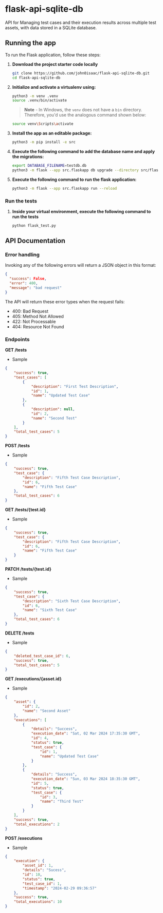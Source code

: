 # flask-api-sqlite-db
API for Managing test cases and their execution results across multiple test assets, with data stored in a SQLite database.

## Running the app

To run the Flask application, follow these steps:

1. **Download the project starter code locally**

    ```bash
    git clone https://github.com/john0isaac/flask-api-sqlite-db.git
    cd flask-api-sqlite-db
    ```

1. **Initialize and activate a virtualenv using:**

    ```bash
    python3 -m venv .venv
    source .venv/bin/activate
    ```

    >**Note** - In Windows, the `venv` does not have a `bin` directory. Therefore, you'd use the analogous command shown below:

    ```bash
    source venv\Scripts\activate
    ```

1. **Install the app as an editable package:**

    ```bash
    python3 -m pip install -e src
    ```

1. **Execute the following command to add the database name and apply the migrations:**

    ```bash
    export DATABASE_FILENAME=testdb.db
    python3 -m flask --app src.flaskapp db upgrade --directory src/flaskapp/migrations
    ```

1. **Execute the following command to run the flask application:**

    ```bash
    python3 -m flask --app src.flaskapp run --reload
    ```

### Run the tests

1. **Inside your virtual environment, execute the following command to run the tests**

    ```bash
    python flask_test.py
    ```

## API Documentation

### Error handling

Invoking any of the following errors will return a JSON object in this format:

```JSON
{
  "success": False,
  "error": 400,
  "message": "bad request"
}
```

The API will return these error types when the request fails:

- 400: Bad Request
- 405: Method Not Allowed
- 422: Not Processable
- 404: Resource Not Found

### Endpoints

**GET /tests**

- Sample

```JSON
{
    "success": true,
    "test_cases": [
        {
            "description": "First Test Description",
            "id": 1,
            "name": "Updated Test Case"
        },
        {
            "description": null,
            "id": 2,
            "name": "Second Test"
        }
    ],
    "total_test_cases": 5
}
```

**POST /tests**

- Sample

```JSON
{
    "success": true,
    "test_case": {
        "description": "Fifth Test Case Description",
        "id": 6,
        "name": "Fifth Test Case"
    },
    "total_test_cases": 6
}
```

**GET /tests/{test.id}**

- Sample

```JSON
{
    "success": true,
    "test_case": {
        "description": "Fifth Test Case Description",
        "id": 6,
        "name": "Fifth Test Case"
    }
}
```

**PATCH /tests/{test.id}**

- Sample

```JSON
{
    "success": true,
    "test_case": {
        "description": "Sixth Test Case Description",
        "id": 6,
        "name": "Sixth Test Case"
    },
    "total_test_cases": 6
}
```

**DELETE /tests**

- Sample

```JSON
{
    "deleted_test_case_id": 6,
    "success": true,
    "total_test_cases": 5
}
```

**GET /executions/{asset.id}**

- Sample

```JSON
{
    "asset": {
        "id": 2,
        "name": "Second Asset"
    },
    "executions": [
        {
            "details": "Success",
            "execution_date": "Sat, 02 Mar 2024 17:35:30 GMT",
            "id": 4,
            "status": true,
            "test_case": {
                "id": 1,
                "name": "Updated Test Case"
            }
        },
        {
            "details": "Success",
            "execution_date": "Sun, 03 Mar 2024 18:35:30 GMT",
            "id": 5,
            "status": true,
            "test_case": {
                "id": 3,
                "name": "Third Test"
            }
        }
    ],
    "success": true,
    "total_executions": 2
}
```

**POST /executions**

- Sample

```JSON
{
    "execution": {
        "asset_id": 1,
        "details": "Sucess",
        "id": 10,
        "status": true,
        "test_case_id": 1,
        "timestamp": "2024-02-29 09:36:57"
    },
    "success": true,
    "total_executions": 10
}
```


